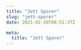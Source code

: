```yaml
---
title: "Jett Sporer"
slug: "jett-sporer"
date: 2021-02-20T06:51:37Z

meta:
  title: "Jett Sporer"
---
```



